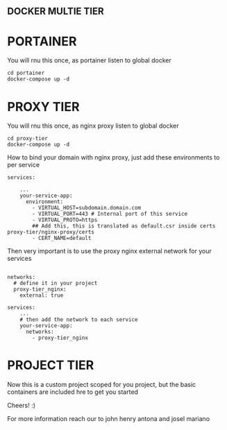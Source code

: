 ## DOCKER MULTIE TIER

# PORTAINER
You will rnu this once, as portainer listen to global docker
```
cd portainer
docker-compose up -d
```

# PROXY TIER
You will rnu this once, as nginx proxy listen to global docker
```
cd proxy-tier
docker-compose up -d
```

How to bind your domain with nginx proxy, just add these environments to per service

```
services:

    ...
    your-service-app:
      environment:
        - VIRTUAL_HOST=subdomain.domain.com
        - VIRTUAL_PORT=443 # Internal port of this service
        - VIRTUAL_PROTO=https
        ## Add this, this is translated as default.csr inside certs proxy-tier/nginx-proxy/certs
        - CERT_NAME=default 

```

Then very important is to use the proxy nginx external network for your services

```

networks:
  # define it in your project
  proxy-tier_nginx:
    external: true

services:
    ...
    # then add the network to each service
    your-service-app:
      networks:
        - proxy-tier_nginx

```

# PROJECT TIER
Now this is a custom project scoped for you project, but the basic containers are included hre to get you started

Cheers! :) 

For more information reach our to john henry antona and josel mariano

